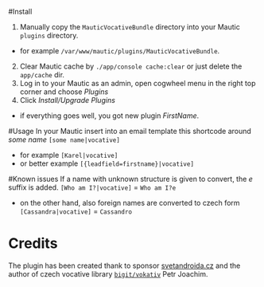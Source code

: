 #Install

1. Manually copy the `MauticVocativeBundle` directory into your Mautic `plugins` directory.
 - for example `/var/www/mautic/plugins/MauticVocativeBundle`.
2. Clear Mautic cache by `./app/console cache:clear` or just delete the `app/cache` dir.
3. Log in to your Mautic as an admin, open cogwheel menu in the right top corner and choose *Plugins*
4. Click *Install/Upgrade Plugins*
 - if everything goes well, you got new plugin *FirstName*.

#Usage
In your Mautic insert into an email template this shortcode around *some name*
`[some name|vocative]`
- for example `[Karel|vocative]`
- or better example `[{leadfield=firstname}|vocative]`

#Known issues
If a name with unknown structure is given to convert, the *e* suffix is added.
`[Who am I?|vocative]` = `Who am I?e`
 - on the other hand, also foreign names are converted to czech form
 `[Cassandra|vocative]` = `Cassandro`

# Credits
The plugin has been created thank to sponsor [svetandroida.cz](https://www.svetandroida.cz/)
and the author of czech vocative library [`bigit/vokativ`](https://bitbucket.org/bigit/vokativ.git) Petr Joachim.
